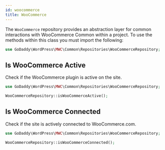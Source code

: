 ```yaml
---
id: woocommerce
title: WooCommerce
---
```


The `WooCommerce` repository provides an abstraction layer for common interactions with WooCommerce Common within a project.  To use the methods within this class you must import the following:

```php
use GoDaddy\WordPress\MWC\Common\Repositories\WooCommerceRepository;
```

## Is WooCommerce Active

Check if the WooCommerce plugin is active on the site.

```php
use GoDaddy\WordPress\MWC\Common\Repositories\WooCommerceRepository;

WooCommerceRepository::isWooCommerceActive();
```

## Is WooCommerce Connected

Check if the site is actively connected to WooCommerce.com.

```php
use GoDaddy\WordPress\MWC\Common\Repositories\WooCommerceRepository;

WooCommerceRepository::isWooCommerceConnected();
```
